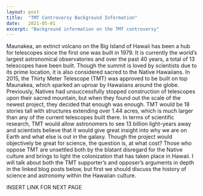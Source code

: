 ```yaml
---
layout: post
title:  "TMT Controversy Background Information"
date:   2021-05-01
excerpt: "Background information on the TMT controversy"
---
```

Maunakea, an extinct volcano on the Big Island of Hawaii has been a hub for telescopes since the first one was built in 1979. It is currently the world’s largest astronomical observatories and over the past 40 years, a total of 13 telescopes have been built. Though the summit is loved by scientists due to its prime location, it is also considered sacred to the Native Hawaiians. In 2015, the Thirty Meter Telescope (TMT) was approved to be built on top Maunakea, which sparked an uproar by Hawaiians around the globe. Previously, Natives had unsuccessfully stopped construction of telescopes upon their sacred mountain, but when they found out the scale of the newest project, they decided that enough was enough. 
TMT would be 18 stories tall with structures extending over 1.44 acres, which is much larger than any of the current telescopes built there. In terms of scientific research, TMT would allow astronomers to see 13 billion light-years away and scientists believe that it would give great insight into why we are on Earth and what else is out in the galaxy. Though the project would objectively be great for science, the question is, at what cost? Those who oppose TMT are unsettled both by the blatant disregard for the Native culture and brings to light the colonization that has taken place in Hawaii. 
I will talk about both the TMT supporter’s and opposer’s arguments in depth in the linked blog posts below, but first we should discuss the history of science and astronomy within the Hawaiian culture. 

INSERT LINK FOR NEXT PAGE
